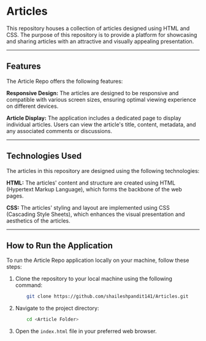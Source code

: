# Articles

This repository houses a collection of articles designed using HTML and CSS. The purpose of this repository is to provide a platform for showcasing and sharing articles with an attractive and visually appealing presentation.

---

## Features

The Article Repo offers the following features:

__Responsive Design:__ The articles are designed to be responsive and compatible with various screen sizes, ensuring optimal viewing experience on different devices.

__Article Display:__ The application includes a dedicated page to display individual articles. Users can view the article's title, content, metadata, and any associated comments or discussions.

---

## Technologies Used

The articles in this repository are designed using the following technologies:

__HTML:__ The articles' content and structure are created using HTML (Hypertext Markup Language), which forms the backbone of the web pages.

__CSS:__ The articles' styling and layout are implemented using CSS (Cascading Style Sheets), which enhances the visual presentation and aesthetics of the articles.

---

## How to Run the Application

To run the Article Repo application locally on your machine, follow these steps:

1. Clone the repository to your local machine using the following command:

    ```bash
        git clone https://github.com/shaileshpandit141/Articles.git
    ```

2. Navigate to the project directory:

    ```bash
        cd <Article Folder>
    ```

3. Open the ``index.html`` file in your preferred web browser.

